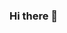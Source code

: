 ### Hi there 👋

<!--
**JakePommills/JakePommills** is a ✨ _special_ ✨ repository because its `README.md` (this file) appears on your GitHub profile. !!!!1!

-->
